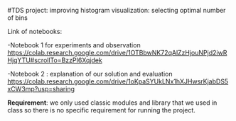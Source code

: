 #TDS project: improving histogram visualization: selecting optimal number of bins

Link of notebooks:


-Notebook 1 for experiments and observation https://colab.research.google.com/drive/1OTBbwNK72qAlZzHjouNPjd2iwRHjqYTU#scrollTo=BzzPI6Xqjdek


-Notebook 2 : explanation of our solution and evaluation https://colab.research.google.com/drive/1oKpaSYUkLNx1hXJHwsrKjabDS5xCW3mp?usp=sharing


**Requirement**: we only used classic modules and library that we used in class so there is no specific requirement for running the project.
